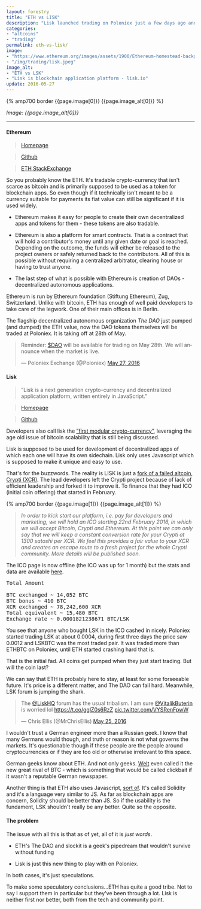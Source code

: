 ```yaml
---
layout: forestry
title: "ETH vs LISK"
description: "Lisk launched trading on Poloniex just a few days ago and is currently going through the initial fad pump. Will it last though?"
categories:
- "altcoins"
- "trading"
permalink: eth-vs-lisk/
image:
- "https://www.ethereum.org/images/assets/1900/Ethereum-homestead-background-4.jpg"
- "/img/trading/lisk.jpeg"
image_alt:
- "ETH vs LSK"
- "Lisk is blockchain application platform - lisk.io"
update: 2016-05-27
---
```


{% amp700 border {{page.image[0]}} {{page.image_alt[0]}} %}

_Image: {{page.image_alt[0]}}_

________________________

#### Ethereum

> [Homepage](https://www.ethereum.org/)

> [Github](https://github.com/ethereum)

> [ETH StackExchange](http://ethereum.stackexchange.com/)

So you probably know the ETH. It's tradable crypto-currency that isn't scarce as bitcoin and is primarily supposed to be used as a token for blockchain apps. So even though if it technically isn't meant to be a currency suitable for payments its fiat value can still be significant if it is used widely.

* Ethereum makes it easy for people to create their own decentralized apps and tokens for them - these tokens are also tradable.

* Ethereum is also a platform for smart contracts. That is a contract that will hold a contributor's money until any given date or goal is reached. Depending on the outcome, the funds will either be released to the project owners or safely returned back to the contributors. All of this is possible without requiring a centralized arbitrator, clearing house or having to trust anyone.

* The last step of what is possible with Ethereum is creation of DAOs - decentralized autonomous applications.

Ethereum is run by Ethereum foundation (Stiftung Ethereum), Zug, Switzerland. Unlike with bitcoin, ETH has enough of well paid developers to take care of the legwork. One of their main offices is in Berlin.

The flagship decentralized autonomous organization _The DAO_ just pumped (and dumped) the ETH value, now the DAO tokens themselves will be traded at Poloniex. It is taking off at 28th of May.

<blockquote class="twitter-tweet" data-lang="en"><p lang="en" dir="ltr">Reminder: <a href="https://twitter.com/search?q=%24DAO&amp;src=ctag">$DAO</a> will be available for trading on May 28th. We will announce when the market is live.</p>&mdash; Poloniex Exchange (@Poloniex) <a href="https://twitter.com/Poloniex/status/736038608361132032">May 27, 2016</a></blockquote>
<script async src="//platform.twitter.com/widgets.js" charset="utf-8"></script>


#### Lisk

> ”Lisk is a next generation crypto-currency and decentralized application platform, written entirely in JavaScript.”

> [Homepage](https://lisk.io)

> [Github](https://github.com/LiskHQ/lisk)

Developers also call lisk the [”first modular crypto-currency”](https://blog.lisk.io/lisk-the-first-modular-crypto-currency-dd3e8df87613#.y5kr9jxnm), leveraging the age old issue of bitcoin scalability that is still being discussed.

Lisk is supposed to be used for development of decentralized apps of which each one will have its own sidechain. Lisk only uses Javascript which is supposed to make it unique and easy to use.


That's for the buzzwords. The reality is LISK is just a [fork of a failed altcoin, Crypti (XCR)](https://blog.lisk.io/olivier-and-max-leave-crypti-to-establish-lisk-3fd60eb0808f#.4uuz8ur23). The lead developers left the Crypti project because of lack of efficient leadership and forked it to improve it. To finance that they had ICO (initial coin offering) that started in February.

{% amp700 border {{page.image[1]}} {{page.image_alt[1]}} %}

> _In order to kick start our platform, i.e. pay for developers and marketing, we will hold an ICO starting 22nd February 2016, in which we will accept Bitcoin, Crypti and Ethereum. At this point we can only say that we will keep a constant conversion rate for your Crypti at 1300 satoshi per XCR. We feel this provides a fair value to your XCR and creates an escape route to a fresh project for the whole Crypti community. More details will be published soon._

The ICO page is now offline (the ICO was up for 1 month) but the stats and data are available [here](https://blog.lisk.io/lisk-ico-statistics-ac36fbb94fe3#.88l7agnip).

<pre>
Total Amount  

BTC exchanged ~ 14,052 BTC
BTC bonus ~ 410 BTC
XCR exchanged ~ 78,242,600 XCR
Total equivalent ~ 15,480 BTC
Exchange rate ~ 0.0001821238671 BTC/LSK
</pre>

You see that anyone who bought LSK in the ICO cashed in nicely. Poloniex started trading LSK at about 0.0004, during first three days the price saw 0.0012 and LSKBTC was the most traded pair. It was traded more than ETHBTC on Poloniex, until ETH started crashing hard that is.

That is the initial fad. All coins get pumped when they just start trading. But will the coin last?

We can say that ETH is probably here to stay, at least for some forseeable future. It's price is a different matter, and The DAO can fail hard. Meanwhile, LSK forum is jumping the shark.


<blockquote class="twitter-tweet" data-lang="en"><p lang="en" dir="ltr">The <a href="https://twitter.com/LiskHQ">@LiskHQ</a> forum has the usual tribalism. I am sure <a href="https://twitter.com/VitalikButerin">@VitalikButerin</a> is worried lol <a href="https://t.co/gglZ0s6RzZ">https://t.co/gglZ0s6RzZ</a> <a href="https://t.co/VYSRenFpwW">pic.twitter.com/VYSRenFpwW</a></p>&mdash; Chris Ellis (@MrChrisEllis) <a href="https://twitter.com/MrChrisEllis/status/735612073527382016">May 25, 2016</a></blockquote>
<script async src="//platform.twitter.com/widgets.js" charset="utf-8"></script>


I wouldn't trust a German engineer more than a Russian geek. I know that many Germans would though, and truth or reason is not what governs the markets. It's questionable though if these people are the people around cryptocurrencies or if they are too old or otherwise irrelevant to this space.

German geeks know about ETH. And not only geeks. [Welt](http://www.welt.de/wirtschaft/webwelt/article153228987/Das-ist-der-neue-grosse-Rivale-des-Bitcoin.html) even called it the new great rival of BTC - which is something that would be called clickbait if it wasn't a reputable German newspaper.

Another thing is that ETH also uses Javascript, [sort of](https://solidity.readthedocs.io/en/latest/). It's called Solidity and it's a language very similar to JS. As far as blockchain apps are concern, Solidity should be better than JS. So if the usability is the fundament, LSK shouldn't really be any better. Quite so the opposite.

#### The problem

The issue with all this is that as of yet, all of it is _just words_.

* ETH's The DAO and slockit is a geek's pipedream that wouldn't survive without funding

* Lisk is just this new thing to play with on Poloniex.

In both cases, it's just speculations.

To make some speculatory conclusions...ETH has quite a good tribe. Not to say I support them in particular but they've been through a lot. Lisk is neither first nor better, both from the tech and community point.
